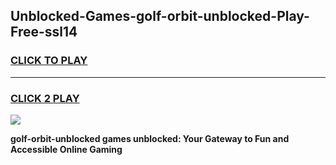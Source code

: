 
## Unblocked-Games-golf-orbit-unblocked-Play-Free-ssl14
<h3>
<a href="https://premium76.site?title=golf-orbit-unblocked&ref=24M">CLICK TO PLAY</a></h3>
<hr>

<h3>
<a href="https://premium76.site?title=golf-orbit-unblocked&ref=24M">CLICK 2 PLAY</a>
  
</h3>

<a href="https://premium76.site?title=golf-orbit-unblocked&ref=24M"><img src="https://clearcache.store/games.png"></a>


**golf-orbit-unblocked games unblocked: Your Gateway to Fun and Accessible Online Gaming**
